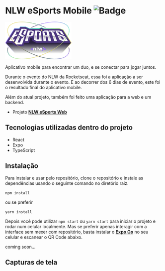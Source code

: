 # NLW eSports Mobile ![Badge](https://img.shields.io/static/v1?label=react&message=framework&color=blue&style=for-the-badge&logo=REACT)

![Logo do evento](src/assets/logo-nlw-esports.png "NLW eSports")

Aplicativo mobile para encontrar um duo, e se conectar para jogar juntos.

Durante o evento do NLW da Rocketseat, essa foi a aplicação a ser desenvolvida durante o evento.
E ao decorrer dos 6 dias de evento, este foi o resultado final do aplicativo mobile.

Além do atual projeto, também foi feito uma aplicação para a web e um backend.

- Projeto **[NLW eSports Web](https://github.com/ImFelippe365/nlw-esports-web)**

## Tecnologias utilizadas dentro do projeto

- React
- Expo
- TypeScript

## Instalação

Para instalar e usar pelo repositório, clone o repositório e instale as dependências usando o seguinte comando no diretório raiz.

```
npm install
```

ou se preferir

```
yarn install
```

Depois você pode utilizar ``npm start`` ou ``yarn start`` para iniciar o projeto e rodar num celular localmente.
Mas se preferir apenas interagir com a interface sem mexer com repositório, basta instalar o **[Expo Go](https://expo.dev/client)** no seu celular e escanear o QR Code abaixo.

coming soon...

## Capturas de tela
